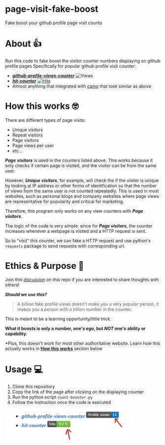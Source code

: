 # page-visit-fake-boost
Fake boost your github profile page visit counts

# About 👍
Run this code to fake boost the visitor counter numbers displaying on github profile pages
Specifically for popular github profile visit counter:
- [***github-profile-views-counter***](https://github.com/antonkomarev/github-profile-views-counter)    ![Views](https://komarev.com/ghpvc/?username=example)
- [***hit-counter***](https://github.com/gjbae1212/hit-counter)   [![Hits](https://hits.seeyoufarm.com/api/count/incr/badge.svg?url=https%3A%2F%2Fgithub.com%2Fexample%2Fhit-counter&count_bg=%2379C83D&title_bg=%23555555&icon=&icon_color=%23E7E7E7&title=hits&edge_flat=false)](https://hits.seeyoufarm.com)
- Almost anything that integrated with [camo](https://github.com/atmos/camo) that look similar as above

# How this works 🤓
There are different types of page visits:
- Unique visitors
- Repeat visitors 
- Page visitors
- Page views per user
- etc...

***Page visitors*** is used in the counters listed above. This works because it only checks if certain page is visited, and the visitor can be from the same user.

However, **_Unique visitors_**, for example, will check the if the visitor is unique by looking at IP address or other forms of identification so that the number of views from the same user is not counted repeatedly. This is used in most websites, such as personal blogs and company websites  where page views are representative for popularity and critical for marketing. 

Therefore, this program only works on any view counters with _**Page visitors**_.

The logic of the code is very simple: since for _**Page visitors**_, the counter increases whenever a webpage is visited and a HTTP request is sent. 

So to "visit" this counter, we can fake a HTTP request and use python's `requests` package to send requests with corresponding url.


# Ethics & Purpose 🤞
Join this [*discussion*](https://github.com/Weq511762338/page-visit-fake-boost/discussions/1) on this repo if you are interested to share thoughts with others!

***Should we use this?***
> A billion fake profile views doesn't make you a very popular person, it makes you a person with a billion number in the counter. 

This is meant to be a learning opportunity/little trick.

**What it boosts is only a number, one's ego, but *NOT* one's ability or capability.**

*Plus, this doesn't work for most other authoritative website. Learn how this actually works in [**How this works**](#how-this-works) section below

# Usage 💻
1. Clone this repository
2. Copy the link of the page after clicking on the displaying counter
3. Run the python script `count-booster.py`
4. Follow the instruction once the code is executed

![img](instruction.png)
